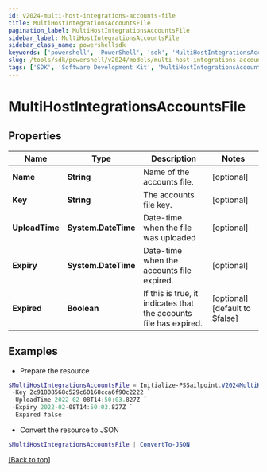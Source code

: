 ```yaml
---
id: v2024-multi-host-integrations-accounts-file
title: MultiHostIntegrationsAccountsFile
pagination_label: MultiHostIntegrationsAccountsFile
sidebar_label: MultiHostIntegrationsAccountsFile
sidebar_class_name: powershellsdk
keywords: ['powershell', 'PowerShell', 'sdk', 'MultiHostIntegrationsAccountsFile', 'V2024MultiHostIntegrationsAccountsFile'] 
slug: /tools/sdk/powershell/v2024/models/multi-host-integrations-accounts-file
tags: ['SDK', 'Software Development Kit', 'MultiHostIntegrationsAccountsFile', 'V2024MultiHostIntegrationsAccountsFile']
---
```



# MultiHostIntegrationsAccountsFile

## Properties

Name | Type | Description | Notes
------------ | ------------- | ------------- | -------------
**Name** | **String** | Name of the accounts file. | [optional] 
**Key** | **String** | The accounts file key. | [optional] 
**UploadTime** | **System.DateTime** | Date-time when the file was uploaded | [optional] 
**Expiry** | **System.DateTime** | Date-time when the accounts file expired. | [optional] 
**Expired** | **Boolean** | If this is true, it indicates that the accounts file has expired. | [optional] [default to $false]

## Examples

- Prepare the resource
```powershell
$MultiHostIntegrationsAccountsFile = Initialize-PSSailpoint.V2024MultiHostIntegrationsAccountsFile  -Name My Accounts File `
 -Key 2c91808568c529c60168cca6f90c2222 `
 -UploadTime 2022-02-08T14:50:03.827Z `
 -Expiry 2022-02-08T14:50:03.827Z `
 -Expired false
```

- Convert the resource to JSON
```powershell
$MultiHostIntegrationsAccountsFile | ConvertTo-JSON
```


[[Back to top]](#) 

